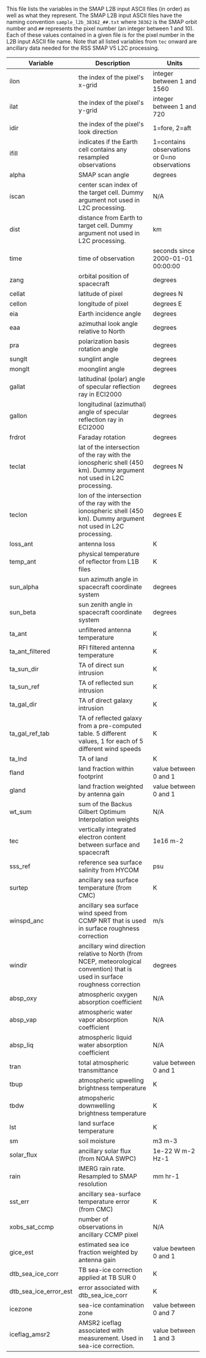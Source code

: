This file lists the variables in the SMAP L2B input ASCII files (in order) as well as what they represent.
The SMAP L2B input ASCII files have the naming convention `sample_l2b_38362_##.txt` where `38362` is the SMAP
orbit number and `##` represents the pixel number (an integer between 1 and 10).
Each of these values contained in a given file is for the pixel number in the L2B input ASCII file name.
Note that all listed variables from `tec` onward are ancillary data needed for the RSS SMAP V5 L2C processing.

| Variable | Description | Units |
| --- | --- | --- |
| ilon | the index of the pixel's x-grid | integer between 1 and 1560 |
| ilat | the index of the pixel's y-grid | integer between 1 and 720 |
| idir | the index of the pixel's look direction | 1=fore, 2=aft |
| ifill | indicates if the Earth cell contains any resampled observations | 1=contains observations or 0=no observations |
| alpha | SMAP scan angle | degrees |
| iscan | center scan index of the target cell. Dummy argument not used in L2C processing. | N/A |
| dist | distance from Earth to target cell.  Dummy argument not used in L2C processing. | km |
| time | time of observation | seconds since 2000-01-01 00:00:00 |
| zang | orbital position of spacecraft | degrees |
| cellat | latitude of pixel | degrees N |
| cellon | longitude of pixel | degrees E |
| eia | Earth incidence angle | degrees |
| eaa | azimuthal look angle relative to North | degrees |
| pra | polarization basis rotation angle | degrees |
| sunglt | sunglint angle | degrees |
| monglt | moonglint angle | degrees |
| gallat | latitudinal (polar) angle of specular reflection ray in ECI2000 | degrees |
| gallon | longitudinal (azimuthal) angle of specular reflection ray in ECI2000 | degrees |
| frdrot | Faraday rotation | degrees |
| teclat | lat of the intersection of the ray with the ionospheric shell (450 km). Dummy argument not used in L2C processing. | degrees N |
| teclon | lon of the intersection of the ray with the ionospheric shell (450 km). Dummy argument not used in L2C processing. | degrees E |
| loss_ant | antenna loss | K |
| temp_ant | physical temperature of reflector from L1B files | K |
| sun_alpha | sun azimuth angle in spacecraft coordinate system | degrees |
| sun_beta | sun zenith angle in spacecraft coordinate system | degrees |
| ta_ant | unfiltered antenna temperature | K |
| ta_ant_filtered | RFI filtered antenna temperature | K |
| ta_sun_dir | TA of direct sun intrusion | K |
| ta_sun_ref | TA of reflected sun intrusion | K |
| ta_gal_dir | TA of direct galaxy intrusion | K |
| ta_gal_ref_tab | TA of reflected galaxy from a pre-computed table. 5 different values, 1 for each of 5 different wind speeds | K |
| ta_lnd | TA of land | K |
| fland | land fraction within footprint | value between 0 and 1 |
| gland | land fraction weighted by antenna gain | value between 0 and 1 |
| wt_sum | sum of the Backus Gilbert Optimum Interpolation weights | N/A |
| tec | vertically integrated electron content between surface and spacecraft | 1e16 m-2 |
| sss_ref | reference sea surface salinity from HYCOM | psu |
| surtep | ancillary sea surface temperature (from CMC) | K |
| winspd_anc | ancillary sea surface wind speed from CCMP NRT that is used in surface roughness correction | m/s |
| windir | ancillary wind direction relative to North (from NCEP, meteorological convention) that is used in surface roughness correction | degrees |
| absp_oxy | atmospheric oxygen absorption coefficient | N/A |
| absp_vap | atmospheric water vapor absorption coefficient | N/A |
| absp_liq | atmospheric liquid water absorption coefficient | N/A |
| tran | total atmospheric transmittance | value between 0 and 1 |
| tbup | atmospheric upwelling brightness temperature | K |
| tbdw | atmopsheric downwelling brightness temperature | K |
| lst | land surface temperature | K |
| sm | soil moisture | m3 m-3 |
| solar_flux | ancillary solar flux (from NOAA SWPC) | 1e-22 W m-2 Hz-1 |
| rain | IMERG rain rate. Resampled to SMAP resolution | mm hr-1 |
| sst_err | ancillary sea-surface temperature error (from CMC) | K |
| xobs_sat_ccmp | number of observations in ancillary CCMP pixel | N/A |
| gice_est | estimated sea ice fraction weighted by antenna gain | value bewteen 0 and 1 |
| dtb_sea_ice_corr | TB sea-ice correction applied at TB SUR 0 | K |
| dtb_sea_ice_error_est | error associated with dtb_sea_ice_corr | K |
| icezone | sea-ice contamination zone | value between 0 and 7 |
| iceflag_amsr2 | AMSR2 iceflag associated with measurement.  Used in sea-ice correction. | value between 1 and 3 |
